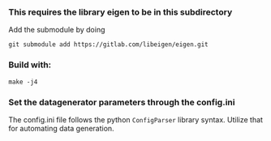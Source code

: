 ### This requires the library eigen to be in this subdirectory 
Add the submodule by doing 

```
git submodule add https://gitlab.com/libeigen/eigen.git
```
### Build with: 

```
make -j4
```

### Set the datagenerator parameters through the config.ini

The config.ini file follows the python `ConfigParser` library syntax. Utilize that for automating data generation. 
